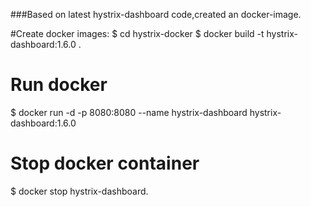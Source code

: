 ###Based on latest hystrix-dashboard code,created an docker-image.

#Create docker images:
$ cd hystrix-docker
$ docker build -t hystrix-dashboard:1.6.0 .

# Run docker
$ docker run -d -p 8080:8080 --name hystrix-dashboard hystrix-dashboard:1.6.0

# Stop docker container
$ docker stop hystrix-dashboard.